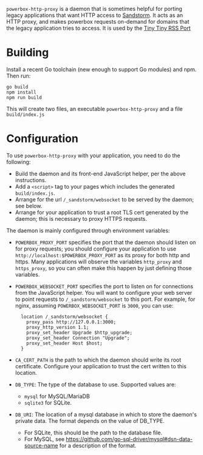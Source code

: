 `powerbox-http-proxy` is a daemon that is sometimes helpful for
porting legacy applications that want HTTP access to [Sandstorm][1]. It
acts as an HTTP proxy, and makes powerbox requests on-demand for domains
that the legacy application tries to access. It is used by the [Tiny
Tiny RSS Port](https://github.com/zenhack/ttrss-sandstorm)

# Building

Install a recent Go toolchain (new enough to support Go modules) and
npm. Then run:

```
go build
npm install
npm run build
```

This will create two files, an executable `powerbox-http-proxy` and a
file `build/index.js`

# Configuration

To use `powerbox-http-proxy` with your application, you need to do the
following:

- Build the daemon and its front-end JavaScript helper, per the above
  instructions.
- Add a `<script>` tag to your pages which includes the generated
  `build/index.js`.
- Arrange for the url `/_sandstorm/websocket` to be served by the
  daemon; see below.
- Arrange for your application to trust a root TLS cert generated by
  the daemon; this is necessary to proxy HTTPS requests.

The daemon is mainly configured through environment variables:

- `POWERBOX_PROXY_PORT` specifies the port that the daemon should listen
  on for proxy requests; you should configure your application to use
  `http://localhost:$POWERBOX_PROXY_PORT` as its proxy for both http
  and https. Many applications will observe the variables `http_proxy`
  and `https_proxy`, so you can often make this happen by just defining
  those variables.
- `POWERBOX_WEBSOCKET_PORT` specifies the port to listen on for connections
  from the JavaScript helper. You will want to configure your web server
  to point requests to `/_sandstorm/websocket` to this port. For example,
  for nginx, assuming `POWERBOX_WEBSOCKET_PORT` is `3000`, you can use:  

        location /_sandstorm/websocket {
          proxy_pass http://127.0.0.1:3000;
          proxy_http_version 1.1;
          proxy_set_header Upgrade $http_upgrade;
          proxy_set_header Connection "Upgrade";
          proxy_set_header Host $host;
        }        
        
- `CA_CERT_PATH` is the path to which the daemon should write its root
  certificate. Configure your application to trust the cert written
  to this location.
- `DB_TYPE`: The type of the database to use. Supported values are:
   - `mysql` for MySQL/MariaDB
   - `sqlite3` for SQLite.
- `DB_URI`: The location of a mysql database in which to store the
  daemon's private data. The format depends on the value of DB_TYPE.
  - For SQLite, this should be the path to the database file.
  - For MySQL, see
    <https://github.com/go-sql-driver/mysql#dsn-data-source-name> for
    a description of the format.

[1]: https://sandstorm.io
